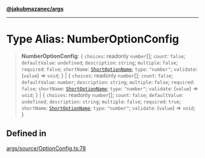 [**@jakubmazanec/args**](../README.md)

---

# Type Alias: NumberOptionConfig

> **NumberOptionConfig**: \{ `choices`: readonly `number`[]; `count`: `false`; `defaultValue`:
> `undefined`; `description`: `string`; `multiple`: `false`; `required`: `false`; `shortName`:
> [`ShortOptionName`](ShortOptionName.md); `type`: `"number"`; `validate`: (`value`) => `void`; \}
> \| \{ `choices`: readonly `number`[]; `count`: `false`; `defaultValue`: `number`; `description`:
> `string`; `multiple`: `false`; `required`: `false`; `shortName`:
> [`ShortOptionName`](ShortOptionName.md); `type`: `"number"`; `validate`: (`value`) => `void`; \}
> \| \{ `choices`: readonly `number`[]; `count`: `false`; `defaultValue`: `undefined`;
> `description`: `string`; `multiple`: `false`; `required`: `true`; `shortName`:
> [`ShortOptionName`](ShortOptionName.md); `type`: `"number"`; `validate`: (`value`) => `void`; \}

## Defined in

[args/source/OptionConfig.ts:78](https://github.com/jakubmazanec/tools/blob/a9765e3de8390a6e57bec51efaeb411fbd7881ab/packages/args/source/OptionConfig.ts#L78)
